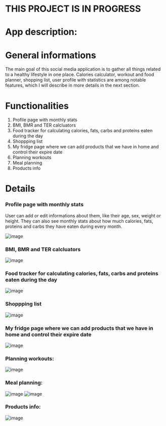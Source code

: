 # THIS PROJECT IS IN PROGRESS

# App description:

# General informations
The main goal of this social media application is to gather all things related to a healthy lifestyle in one place. Calories calculator, workout and food planner, shopping list, user profile with statistics are among notable features, which I will describe in more details in the next section.

# Functionalities
1.  Profile page with monthly stats
2.  BMI, BMR and TER calcluators
3.  Food tracker for calculating calories, fats, carbs and proteins eaten during the day
4.  Shoppping list 
5.  My fridge page where we can add products that we have in home and control their expire date
6.  Planning workouts
7.  Meal planning
8.  Products info

# Details
### Profile page with monthly stats

User can add or edit informations about them, like their age, sex, weight or height. They can also see monthly stats about how much calories, fats, proteins and carbs they have eaten during every month.

![image](https://user-images.githubusercontent.com/63907920/140704965-343d7744-d725-4f84-8de9-4c9ef60da371.png)

### BMI, BMR and TER calcluators
![image](https://user-images.githubusercontent.com/63907920/140704652-6aaba2b9-4ee1-435c-9cfd-a456c7b10b4f.png)

### Food tracker for calculating calories, fats, carbs and proteins eaten during the day
![image](https://user-images.githubusercontent.com/63907920/140705090-3b9f5766-7132-4709-a36e-6f5a49111c12.png)

### Shoppping list 
![image](https://user-images.githubusercontent.com/63907920/140705169-efeca2c9-9874-4130-b75f-95c67129fa27.png)

### My fridge page where we can add products that we have in home and control their expire date
![image](https://user-images.githubusercontent.com/63907920/140705300-495519f8-f2c8-402b-aae8-0d45714ea201.png)

### Planning workouts:
![image](https://user-images.githubusercontent.com/63907920/140706227-9ddf9575-836d-4636-80ca-820a5a88db9d.png)

### Meal planning:
![image](https://user-images.githubusercontent.com/63907920/141084155-ea28db95-3d95-48ca-8e73-1eada2623fe1.png)
![image](https://user-images.githubusercontent.com/63907920/141084507-0453a489-0eb4-4400-ad5d-8ffba8c7a2e6.png)

### Products info:
![image](https://user-images.githubusercontent.com/63907920/141099194-65296254-60c9-4c8a-8bbb-d0b1ba5ce264.png)





